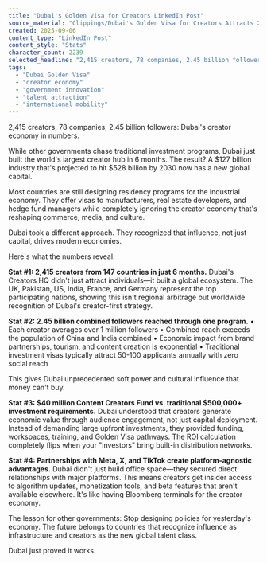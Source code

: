 ```yaml
---
title: "Dubai's Golden Visa for Creators LinkedIn Post"
source_material: "Clippings/Dubai's Golden Visa for Creators Attracts 2,415 Individuals and 78 Firms in Six Months.md"
created: 2025-09-06
content_type: "LinkedIn Post"
content_style: "Stats"
character_count: 2239
selected_headline: "2,415 creators, 78 companies, 2.45 billion followers: Dubai's creator economy in numbers"
tags:
  - "Dubai Golden Visa"
  - "creator economy"
  - "government innovation"
  - "talent attraction"
  - "international mobility"
---
```


2,415 creators, 78 companies, 2.45 billion followers: Dubai's creator economy in numbers.

While other governments chase traditional investment programs, Dubai just built the world's largest creator hub in 6 months. The result? A $127 billion industry that's projected to hit $528 billion by 2030 now has a new global capital.

Most countries are still designing residency programs for the industrial economy. They offer visas to manufacturers, real estate developers, and hedge fund managers while completely ignoring the creator economy that's reshaping commerce, media, and culture.

Dubai took a different approach. They recognized that influence, not just capital, drives modern economies.

Here's what the numbers reveal:

**Stat #1: 2,415 creators from 147 countries in just 6 months.**
Dubai's Creators HQ didn't just attract individuals—it built a global ecosystem. The UK, Pakistan, US, India, France, and Germany represent the top participating nations, showing this isn't regional arbitrage but worldwide recognition of Dubai's creator-first strategy.

**Stat #2: 2.45 billion combined followers reached through one program.**
• Each creator averages over 1 million followers
• Combined reach exceeds the population of China and India combined
• Economic impact from brand partnerships, tourism, and content creation is exponential
• Traditional investment visas typically attract 50-100 applicants annually with zero social reach

This gives Dubai unprecedented soft power and cultural influence that money can't buy.

**Stat #3: $40 million Content Creators Fund vs. traditional $500,000+ investment requirements.**
Dubai understood that creators generate economic value through audience engagement, not just capital deployment. Instead of demanding large upfront investments, they provided funding, workspaces, training, and Golden Visa pathways. The ROI calculation completely flips when your "investors" bring built-in distribution networks.

**Stat #4: Partnerships with Meta, X, and TikTok create platform-agnostic advantages.**
Dubai didn't just build office space—they secured direct relationships with major platforms. This means creators get insider access to algorithm updates, monetization tools, and beta features that aren't available elsewhere. It's like having Bloomberg terminals for the creator economy.

The lesson for other governments: Stop designing policies for yesterday's economy. The future belongs to countries that recognize influence as infrastructure and creators as the new global talent class.

Dubai just proved it works.
